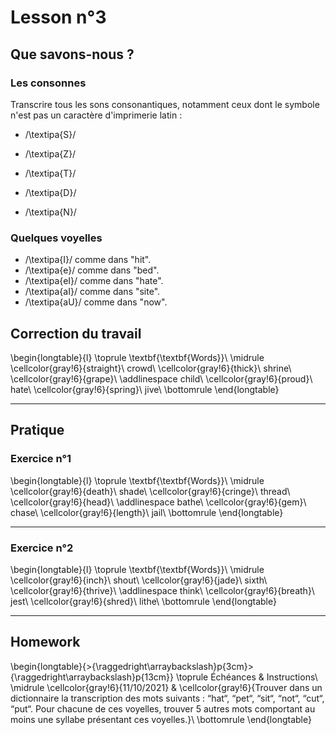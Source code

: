 # Lesson n°3



## Que savons-nous ?

### Les consonnes

Transcrire tous les sons consonantiques, notamment ceux dont le symbole n'est pas un caractère d'imprimerie latin :

* /\textipa{S}/

* /\textipa{Z}/

* /\textipa{T}/

* /\textipa{D}/

* /\textipa{N}/



### Quelques voyelles

*  /\textipa{I}/ comme dans "hit".
*  /\textipa{e}/ comme dans "bed".
*  /\textipa{eI}/ comme dans "hate".
*  /\textipa{aI}/ comme dans "site".
*  /\textipa{aU}/ comme dans "now".



## Correction du travail


 
\begin{longtable}{l}
\toprule
\textbf{\textbf{Words}}\\
\midrule
\cellcolor{gray!6}{straight}\\
crowd\\
\cellcolor{gray!6}{thick}\\
shrine\\
\cellcolor{gray!6}{grape}\\
\addlinespace
child\\
\cellcolor{gray!6}{proud}\\
hate\\
\cellcolor{gray!6}{spring}\\
jive\\
\bottomrule
\end{longtable} 

---

## Pratique

### Exercice n°1


 
\begin{longtable}{l}
\toprule
\textbf{\textbf{Words}}\\
\midrule
\cellcolor{gray!6}{death}\\
shade\\
\cellcolor{gray!6}{cringe}\\
thread\\
\cellcolor{gray!6}{head}\\
\addlinespace
bathe\\
\cellcolor{gray!6}{gem}\\
chase\\
\cellcolor{gray!6}{length}\\
jail\\
\bottomrule
\end{longtable} 

---

### Exercice n°2


 
\begin{longtable}{l}
\toprule
\textbf{\textbf{Words}}\\
\midrule
\cellcolor{gray!6}{inch}\\
shout\\
\cellcolor{gray!6}{jade}\\
sixth\\
\cellcolor{gray!6}{thrive}\\
\addlinespace
think\\
\cellcolor{gray!6}{breath}\\
jest\\
\cellcolor{gray!6}{shred}\\
lithe\\
\bottomrule
\end{longtable} 

---

## Homework


\begin{longtable}{>{\raggedright\arraybackslash}p{3cm}>{\raggedright\arraybackslash}p{13cm}}
\toprule
Échéances & Instructions\\
\midrule
\cellcolor{gray!6}{11/10/2021} & \cellcolor{gray!6}{Trouver dans un dictionnaire la transcription des mots suivants : “hat“, “pet“, “sit“, “not“, “cut“, “put“. Pour chacune de ces voyelles, trouver 5 autres mots comportant au moins une syllabe présentant ces voyelles.}\\
\bottomrule
\end{longtable}
